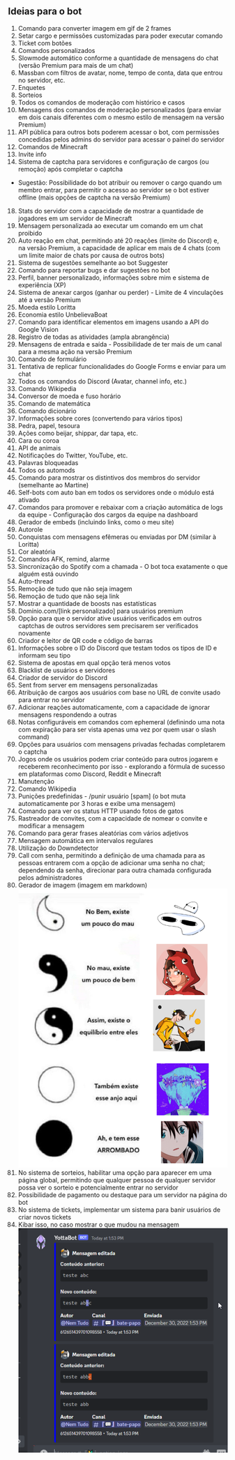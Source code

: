 ## Ideias para o bot
1. Comando para converter imagem em gif de 2 frames
2. Setar cargo e permissões customizadas para poder executar comando
3. Ticket com botões
4. Comandos personalizados
5. Slowmode automático conforme a quantidade de mensagens do chat (versão Premium para mais de um chat)
9. Massban com filtros de avatar, nome, tempo de conta, data que entrou no servidor, etc.
10. Enquetes
11. Sorteios
12. Todos os comandos de moderação com histórico e casos
13. Mensagens dos comandos de moderação personalizados (para enviar em dois canais diferentes com o mesmo estilo de mensagem na versão Premium)
14. API pública para outros bots poderem acessar o bot, com permissões concedidas pelos admins do servidor para acessar o painel do servidor
15. Comandos de Minecraft
16. Invite info
17. Sistema de captcha para servidores e configuração de cargos (ou remoção) após completar o captcha

   - Sugestão: Possibilidade do bot atribuir ou remover o cargo quando um membro entrar, para permitir o acesso ao servidor se o bot estiver offline (mais opções de captcha na versão Premium)

18. Stats do servidor com a capacidade de mostrar a quantidade de jogadores em um servidor de Minecraft
19. Mensagem personalizada ao executar um comando em um chat proibido
20. Auto reação em chat, permitindo até 20 reações (limite do Discord) e, na versão Premium, a capacidade de aplicar em mais de 4 chats (com um limite maior de chats por causa de outros bots)
21. Sistema de sugestões semelhante ao bot Suggester
22. Comando para reportar bugs e dar sugestões no bot
23. Perfil, banner personalizado, informações sobre mim e sistema de experiência (XP)
24. Sistema de anexar cargos (ganhar ou perder) - Limite de 4 vinculações até a versão Premium
25. Moeda estilo Loritta
26. Economia estilo UnbelievaBoat
27. Comando para identificar elementos em imagens usando a API do Google Vision
28. Registro de todas as atividades (ampla abrangência)
29. Mensagens de entrada e saída - Possibilidade de ter mais de um canal para a mesma ação na versão Premium
30. Comando de formulário
31. Tentativa de replicar funcionalidades do Google Forms e enviar para um chat
32. Todos os comandos do Discord (Avatar, channel info, etc.)
33. Comando Wikipedia
34. Conversor de moeda e fuso horário
35. Comando de matemática
36. Comando dicionário
37. Informações sobre cores (convertendo para vários tipos)
38. Pedra, papel, tesoura
39. Ações como beijar, shippar, dar tapa, etc.
40. Cara ou coroa
41. API de animais
42. Notificações do Twitter, YouTube, etc.
43. Palavras bloqueadas
44. Todos os automods
45. Comando para mostrar os distintivos dos membros do servidor (semelhante ao Martine)
46. Self-bots com auto ban em todos os servidores onde o módulo está ativado
47. Comandos para promover e rebaixar com a criação automática de logs da equipe - Configuração dos cargos da equipe na dashboard
48. Gerador de embeds (incluindo links, como o meu site)
49. Autorole
50. Conquistas com mensagens efêmeras ou enviadas por DM (similar à Loritta)
51. Cor aleatória
52. Comandos AFK, remind, alarme
53. Sincronização do Spotify com a chamada - O bot toca exatamente o que alguém está ouvindo
54. Auto-thread
55. Remoção de tudo que não seja imagem
56. Remoção de tudo que não seja link
57. Mostrar a quantidade de boosts nas estatísticas
58. Domínio.com/[link personalizado] para usuários premium
59. Opção para que o servidor ative usuários verificados em outros captchas de outros servidores sem precisarem ser verificados novamente
60. Criador e leitor de QR code e código de barras
61. Informações sobre o ID do Discord que testam todos os tipos de ID e informam seu tipo
62. Sistema de apostas em qual opção terá menos votos
63. Blacklist de usuários e servidores
64. Criador de servidor do Discord
65. Sent from server em mensagens personalizadas
66. Atribuição de cargos aos usuários com base no URL de convite usado para entrar no servidor
67. Adicionar reações automaticamente, com a capacidade de ignorar mensagens respondendo a outras
68. Notas configuráveis em comandos com ephemeral (definindo uma nota com expiração para ser vista apenas uma vez por quem usar o slash command)
69. Opções para usuários com mensagens privadas fechadas completarem o captcha
70. Jogos onde os usuários podem criar conteúdo para outros jogarem e receberem reconhecimento por isso - explorando a fórmula de sucesso em plataformas como Discord, Reddit e Minecraft
71. Manutenção
72. Comando Wikipedia
73. Punições predefinidas - /punir usuário [spam] (o bot muta automaticamente por 3 horas e exibe uma mensagem)
74. Comando para ver os status HTTP usando fotos de gatos
75. Rastreador de convites, com a capacidade de nomear o convite e modificar a mensagem
76. Comando para gerar frases aleatórias com vários adjetivos
77. Mensagem automática em intervalos regulares
78. Utilização do Downdetector
79. Call com senha, permitindo a definição de uma chamada para as pessoas entrarem com a opção de adicionar uma senha no chat; dependendo da senha, direcionar para outra chamada configurada pelos administradores
80. Gerador de imagem (imagem em markdown)
![Gerador de imagem](/development/assets/gerador_dessa_imagem.png)
81. No sistema de sorteios, habilitar uma opção para aparecer em uma página global, permitindo que qualquer pessoa de qualquer servidor possa ver o sorteio e potencialmente entrar no servidor
82. Possibilidade de pagamento ou destaque para um servidor na página do bot
83. No sistema de tickets, implementar um sistema para banir usuários de criar novos tickets
84. Kibar isso, no caso mostrar o que mudou na mensagem
![Kibar isso](/development/assets/modelo_logs.png)
